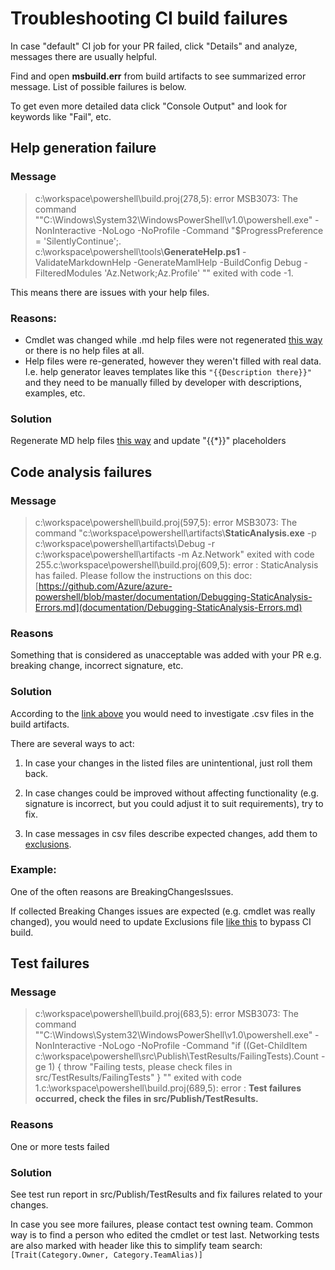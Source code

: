 # Troubleshooting CI build failures

In case "default" CI job for your PR failed, click "Details" and analyze, messages there are usually helpful.

Find and open **msbuild.err** from build artifacts to see summarized error message. List of possible failures is below.

To get even more detailed data click "Console Output" and look for keywords like "Fail", etc.

## Help generation failure

### Message

> c:\workspace\powershell\build.proj(278,5): error MSB3073: The command ""C:\Windows\System32\WindowsPowerShell\v1.0\powershell.exe" -NonInteractive -NoLogo -NoProfile -Command "$ProgressPreference = 'SilentlyContinue';. c:\workspace\powershell\tools\\**GenerateHelp.ps1** -ValidateMarkdownHelp -GenerateMamlHelp -BuildConfig Debug -FilteredModules 'Az.Network;Az.Profile' "" exited with code -1.

This means there are issues with your help files.

### Reasons:

- Cmdlet was changed while .md help files were not regenerated [this way](documentation/development-docs/help-generation.md) or there is no help files at all.
- Help files were re-generated, however they weren't filled with real data. I.e. help generator leaves templates like this `"{{Description there}}"` and they need to be manually filled by developer with descriptions, examples, etc.

### Solution

Regenerate MD help files [this way](documentation/development-docs/help-generation.md) and update "{{\*}}" placeholders

## Code analysis failures

### Message

> c:\workspace\powershell\build.proj(597,5): error MSB3073: The command "c:\workspace\powershell\artifacts\\**StaticAnalysis.exe** -p c:\workspace\powershell\artifacts\Debug -r c:\workspace\powershell\artifacts -m Az.Network" exited with code 255.c:\workspace\powershell\build.proj(609,5): error : StaticAnalysis has failed. Please follow the instructions on this doc: [https://github.com/Azure/azure-powershell/blob/master/documentation/Debugging-StaticAnalysis-Errors.md](documentation/Debugging-StaticAnalysis-Errors.md)

### Reasons

Something that is considered as unacceptable was added with your PR e.g. breaking change, incorrect signature, etc.

### Solution

According to the [link above](documentation/Debugging-StaticAnalysis-Errors.md) you would need to investigate .csv files in the build artifacts.

There are several ways to act:

1. In case your changes in the listed files are unintentional, just roll them back.

2. In case changes could be improved without affecting functionality (e.g. signature is incorrect, but you could adjust it to suit requirements), try to fix.

3. In case messages in csv files describe expected changes, add them to [exclusions](documentation/Debugging-StaticAnalysis-Errors.md#breaking-changes).

### Example:

One of the often reasons are BreakingChangesIssues.

If collected Breaking Changes issues are expected (e.g. cmdlet was really changed), you would need to update Exclusions file [like this](documentation/Debugging-StaticAnalysis-Errors.md#breaking-changes) to bypass CI build.

## Test failures

### Message

> c:\workspace\powershell\build.proj(683,5): error MSB3073: The command ""C:\Windows\System32\WindowsPowerShell\v1.0\powershell.exe" -NonInteractive -NoLogo -NoProfile -Command "if ((Get-ChildItem c:\workspace\powershell\src\Publish\TestResults/FailingTests).Count -ge 1) { throw "Failing tests, please check files in src/TestResults/FailingTests" } "" exited with code 1.c:\workspace\powershell\build.proj(689,5): error : **Test failures occurred, check the files in src/Publish/TestResults.**

### Reasons

One or more tests failed

### Solution

See test run report in src/Publish/TestResults and fix failures related to your changes.

In case you see more failures, please contact test owning team. Common way is to find a person who edited the cmdlet or test last. Networking tests are also marked with header like this to simplify team search: `[Trait(Category.Owner, Category.TeamAlias)]`

